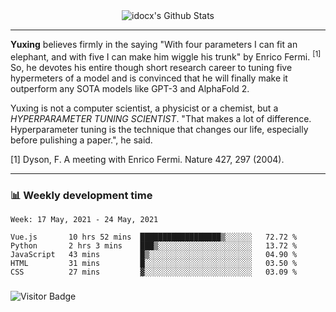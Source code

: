 <div align="center">
    <img align="center" src="https://github-readme-stats.vercel.app/api?username=idocx&show_icons=true&count_private=true&hide_border=true" alt="idocx's Github Stats"></img>
</div>

---

**Yuxing** believes firmly in the saying "With four parameters I can fit an elephant, and with five I can make him wiggle his trunk" by Enrico Fermi. <sup>[1]</sup> So, he devotes his entire though short research career to tuning five hypermeters of a model and is convinced that he will finally make it outperform any SOTA models like GPT-3 and AlphaFold 2.

Yuxing is not a computer scientist, a physicist or a chemist, but a *HYPERPARAMETER TUNING SCIENTIST*. "That makes a lot of difference. Hyperparameter tuning is the technique that changes our life, especially before pulishing a paper.", he said.

[1] Dyson, F. A meeting with Enrico Fermi. Nature 427, 297 (2004).


---

### 📊 Weekly development time
<!--START_SECTION:waka-->
```text
Week: 17 May, 2021 - 24 May, 2021

Vue.js       10 hrs 52 mins  ██████████████████▒░░░░░░   72.72 % 
Python       2 hrs 3 mins    ███▒░░░░░░░░░░░░░░░░░░░░░   13.72 % 
JavaScript   43 mins         █▒░░░░░░░░░░░░░░░░░░░░░░░   04.90 % 
HTML         31 mins         █░░░░░░░░░░░░░░░░░░░░░░░░   03.50 % 
CSS          27 mins         ▓░░░░░░░░░░░░░░░░░░░░░░░░   03.09 % 
```
<!--END_SECTION:waka-->

### 

![Visitor Badge](https://visitor-badge.laobi.icu/badge?page_id=idocx.idocx)